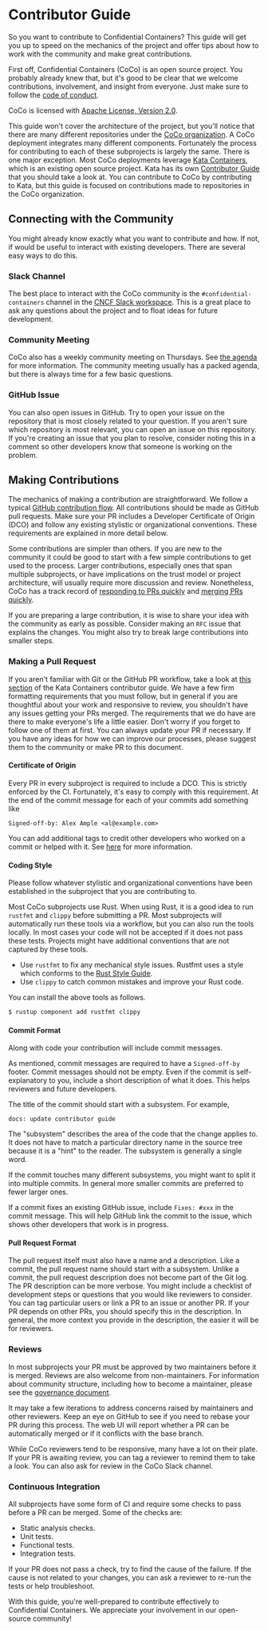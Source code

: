 # Contributor Guide

So you want to contribute to Confidential Containers?
This guide will get you up to speed on the mechanics of the project
and offer tips about how to work with the community and make great
contributions.

First off, Confidential Containers (CoCo) is an open source project.
You probably already knew that, but it's good to be clear
that we welcome contributions, involvement, and insight from everyone.
Just make sure to follow the [code of conduct](CODE_OF_CONDUCT.md).

CoCo is licensed with [Apache License, Version 2.0](https://www.apache.org/licenses/LICENSE-2.0).

This guide won't cover the architecture of the project, but you'll notice
that there are many different repositories under the [CoCo
organization](https://github.com/confidential-containers).
A CoCo deployment integrates many different components.
Fortunately the process for contributing to each of these subprojects
is largely the same.
There is one major exception. Most CoCo deployments leverage [Kata Containers](https://github.com/kata-containers),
which is an existing open source project. Kata has its own [Contributor Guide](https://github.com/kata-containers/community/blob/main/CONTRIBUTING.md)
that you should take a look at.
You can contribute to CoCo by contributing to Kata, but this guide is focused on
contributions made to repositories in the CoCo organization.

## Connecting with the Community

You might already know exactly what you want to contribute and how.
If not, if would be useful to interact with existing developers.
There are several easy ways to do this.

### Slack Channel

The best place to interact with the CoCo community is the
`#confidential-containers` channel in the [CNCF Slack workspace](https://slack.cncf.io/).
This is a great place to ask any questions about the project
and to float ideas for future development.

### Community Meeting

CoCo also has a weekly community meeting on Thursdays.
See [the agenda](https://docs.google.com/document/d/1E3GLCzNgrcigUlgWAZYlgqNTdVwiMwCRTJ0QnJhLZGA/)
for more information.
The community meeting usually has a packed agenda, but there is always time
for a few basic questions.

### GitHub Issue

You can also open issues in GitHub.
Try to open your issue on the repository that is most closely related
to your question.
If you aren't sure which repository is most relevant, you can open an issue
on this repository.
If you're creating an issue that you plan to resolve, consider noting this in
a comment so other developers know that someone is working on the problem.

## Making Contributions

The mechanics of making a contribution are straightforward.
We follow a typical [GitHub contribution flow](https://guides.github.com/introduction/flow/).
All contributions should be made as GitHub pull requests.
Make sure your PR includes a Developer Certificate of Origin (DCO)
and follow any existing stylistic or organizational conventions.
These requirements are explained in more detail below.

Some contributions are simpler than others.
If you are new to the community it could be good to start with
a few simple contributions to get used to the process.
Larger contributions, especially ones that span multiple subprojects,
or have implications on the trust model or project architecture,
will usually require more discussion and review.
Nonetheless, CoCo has a track record of [responding to PRs quickly](https://confidentialcontainers.devstats.cncf.io/d/10/pr-time-to-engagement)
and [merging PRs quickly](https://confidentialcontainers.devstats.cncf.io/d/16/opened-to-merged).

If you are preparing a large contribution, it is wise to share your idea
with the community as early as possible. Consider making an `RFC` issue
that explains the changes. You might also try to break large contributions
into smaller steps.

### Making a Pull Request

If you aren't familiar with Git or the GitHub PR workflow, take a look at [this section](https://github.com/kata-containers/community/blob/main/CONTRIBUTING.md#github-workflow)
of the Kata Containers contributor guide.
We have a few firm formatting requirements that you must follow,
but in general if you are thoughtful about your work and responsive to review,
you shouldn't have any issues getting your PRs merged.
The requirements that we do have are there to make everyone's life a little easier.
Don't worry if you forget to follow one of them at first.
You can always update your PR if necessary.
If you have any ideas for how we can improve our processes,
please suggest them to the community or make PR to this document.

#### Certificate of Origin

Every PR in every subproject is required to include a DCO.
This is strictly enforced by the CI.
Fortunately, it's easy to comply with this requirement.
At the end of the commit message for each of your commits add something like
```
Signed-off-by: Alex Ample <al@example.com>
```
You can add additional tags to credit other developers who worked on a commit
or helped with it.
See [here](https://ltsi.linuxfoundation.org/software/signed-off-process/)
for more information.


#### Coding Style

Please follow whatever stylistic and organizational conventions have been
established in the subproject that you are contributing to.

Most CoCo subprojects use Rust. When using Rust, it is a good idea to run `rustfmt` and `clippy`
before submitting a PR.
Most subprojects will automatically run these tools via a workflow,
but you can also run the tools locally.
In most cases your code will not be accepted if it does not pass these tests.
Projects might have additional conventions that are not captured by these tools.

* Use `rustfmt` to fix any mechanical style issues. Rustfmt uses a style which conforms to the
[Rust Style Guide](https://doc.rust-lang.org/nightly/style-guide/).
* Use `clippy` to catch common mistakes and improve your Rust code.

You can install the above tools as follows.

```sh
$ rustup component add rustfmt clippy
```


#### Commit Format

Along with code your contribution will include commit messages.

As mentioned, commit messages are required to have a `Signed-off-by` footer.
Commit messages should not be empty.
Even if the commit is self-explanatory to you, include a short description of
what it does.
This helps reviewers and future developers.

The title of the commit should start with a subsystem. For example,
```
docs: update contributor guide
```
The "subsystem" describes the area of the code that the change applies to.
It does not have to match a particular directory name in the source tree
because it is a "hint" to the reader. The subsystem is generally a single
word.

If the commit touches many different subsystems, you might want to
split it into multiple commits.
In general more smaller commits are preferred to fewer larger ones.

If a commit fixes an existing GitHub issue, include `Fixes: #xxx` in the commit message.
This will help GitHub link the commit to the issue, which shows other developers that
work is in progress.

#### Pull Request Format

The pull request itself must also have a name and a description.
Like a commit, the pull request name should start with a subsystem.
Unlike a commit, the pull request description does not become part of
the Git log.
The PR description can be more verbose. You might include a checklist of development steps
or questions that you would like reviewers to consider.
You can tag particular users or link a PR to an issue or another PR.
If your PR depends on other PRs, you should specify this in the description.
In general, the more context you provide in the description, the easier it will be for reviewers.


### Reviews

In most subprojects your PR must be approved by two maintainers before it is merged.
Reviews are also welcome from non-maintainers.
For information about community structure, including how to become a maintainer,
please see the [governance document](https://github.com/confidential-containers/confidential-containers/blob/main/governance.md).

It may take a few iterations to address concerns raised by maintainers and other reviewers.
Keep an eye on GitHub to see if you need to rebase your PR during this process.
The web UI will report whether a PR can be automatically merged or if it conflicts
with the base branch.

While CoCo reviewers tend to be responsive, many have a lot on their plate.
If your PR is awaiting review, you can tag a reviewer to remind them to take a look.
You can also ask for review in the CoCo Slack channel.

### Continuous Integration

All subprojects have some form of CI and require some checks to
pass before a PR can be merged.
Some of the checks are:

- Static analysis checks.
- Unit tests.
- Functional tests.
- Integration tests.

If your PR does not pass a check, try to find the cause of the failure.
If the cause is not related to your changes, you can ask a reviewer to re-run
the tests or help troubleshoot.


With this guide, you're well-prepared to contribute effectively to Confidential Containers. We appreciate your involvement in our open-source community!
